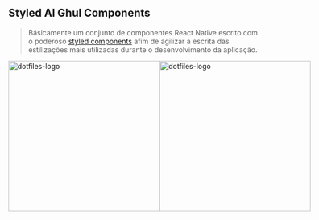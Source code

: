 ## Styled Al Ghul Components

> Básicamente um conjunto de componentes React Native escrito com o poderoso [styled components](https://styled-components.com/) afim de agilizar a escrita das estilizações mais utilizadas durante o desenvolvimento da aplicação.

<div
	style="display: flex; flex-direction: row"
>
	<img
		alt="dotfiles-logo"
		src="https://raw.githubusercontent.com/styled-components/brand/master/styled-components.png"
		width="300px"
	/>
	<img
		alt="dotfiles-logo"
		src="https://e7.pngegg.com/pngimages/781/45/png-clipart-plus-plus.png"
		width="300px"
	/>
	
</div>